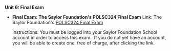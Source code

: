 **Unit 6: Final Exam** <span id="6"></span> 
-   **Final Exam: The Saylor Foundation's POLSC324 Final Exam**
    Link: The Saylor Foundation's [POLSC324 Final
    Exam](http://school.saylor.org/mod/quiz/view.php?id=790)  
      
     Instructions: You must be logged into your Saylor Foundation School
    account in order to access this exam.  If you do not yet have an
    account, you will be able to create one, free of charge, after
    clicking the link. 


